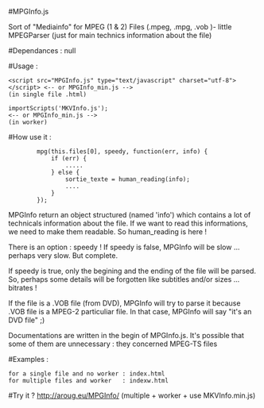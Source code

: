 #MPGInfo.js

   Sort of "Mediainfo" for MPEG (1 & 2) Files (.mpeg, .mpg, .vob )- little MPEGParser (just for main technics information about the file)

#Dependances : null

#Usage :

    <script src="MPGInfo.js" type="text/javascript" charset="utf-8"></script> <-- or MPGInfo_min.js -->
    (in single file .html)

    importScripts('MKVInfo.js');                                              <-- or MPGInfo_min.js -->                                        
    (in worker)


#How use it :

     
            mpg(this.files[0], speedy, function(err, info) {
                if (err) {
                    .....
                } else {
                    sortie_texte = human_reading(info);
                    ....
                }
            }); 

  MPGInfo return an object structured (named 'info') which contains a lot of technicals information about the file.
  If we want to read this informations, we need to make them readable. So human_reading is here !
  
  There is an option : speedy ! If speedy is false, MPGInfo will be slow ... perhaps very slow. But complete.
  
  If speedy is true, only the begining and the ending of the file will be parsed. So, perhaps some details will be forgotten like subtitles and/or sizes ... bitrates !
  
  If the file is a .VOB file (from DVD), MPGInfo will try to parse it because .VOB file is a MPEG-2 particuliar file. In that case, MPGInfo will say "it's an DVD file" ;)
  
  Documentations are written in the begin of MPGInfo.js. It's possible that some of them are unnecessary : they concerned MPEG-TS files

#Examples :
	
	for a single file and no worker : index.html
	for multiple files and worker   : indexw.html

#Try it ? 
    http://aroug.eu/MPGInfo/   (multiple + worker + use MKVInfo.min.js)   

